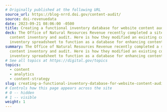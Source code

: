 ```yaml
---
# Originally published at the following URL
source_url: https://blog-nrrd.doi.gov/content-audit/
source: doi-revenuedata
date: 2023-09-21 08:06:00 -0500
title: Creating a functional inventory database for website content audits
deck: The Office of Natural Resources Revenue recently completed a site-wide
  content inventory and audit. Here is how they modified an existing content
  inventory spreadsheet to function as a database for enhancing content throughout the site.
summary: The Office of Natural Resources Revenue recently completed a site-wide
  content inventory and audit. Here is how they modified an existing content
  inventory spreadsheet to function as a database for enhancing content throughout the site.
# See all topics at https://digital.gov/topics
topics:
  - content
  - analytics
  - content-strategy
slug: creating-a-functional-inventory-database-for-website-content-audits
# Controls how this page appears across the site
# 0 -- hidden
# 1 -- visible
weight: 1
---
```

